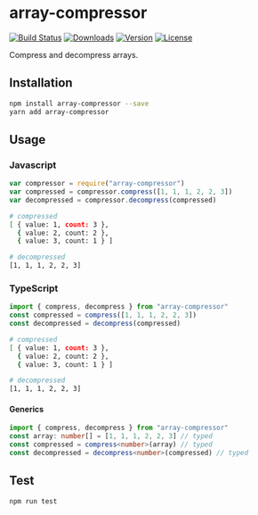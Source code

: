 # array-compressor

<a href="https://circleci.com/gh/kik4/array-compressor"><img src="https://img.shields.io/circleci/project/github/kik4/array-compressor.svg" alt="Build Status"></a>
<a href="https://npmcharts.com/compare/array-compressor?minimal=true"><img src="https://img.shields.io/npm/dt/array-compressor.svg" alt="Downloads"></a>
<a href="https://www.npmjs.com/package/array-compressor"><img src="https://img.shields.io/npm/v/array-compressor.svg" alt="Version"></a>
<a href="https://www.npmjs.com/package/array-compressor"><img src="https://img.shields.io/npm/l/array-compressor.svg" alt="License"></a>

Compress and decompress arrays.

## Installation

```sh
npm install array-compressor --save
yarn add array-compressor
```

## Usage

### Javascript

```javascript
var compressor = require("array-compressor")
var compressed = compressor.compress([1, 1, 1, 2, 2, 3])
var decompressed = compressor.decompress(compressed)
```

```sh
# compressed
[ { value: 1, count: 3 },
  { value: 2, count: 2 },
  { value: 3, count: 1 } ]

# decompressed
[1, 1, 1, 2, 2, 3]
```

### TypeScript

```typescript
import { compress, decompress } from "array-compressor"
const compressed = compress([1, 1, 1, 2, 2, 3])
const decompressed = decompress(compressed)
```

```sh
# compressed
[ { value: 1, count: 3 },
  { value: 2, count: 2 },
  { value: 3, count: 1 } ]

# decompressed
[1, 1, 1, 2, 2, 3]
```

#### Generics

```typescript
import { compress, decompress } from "array-compressor"
const array: number[] = [1, 1, 1, 2, 2, 3] // typed
const compressed = compress<number>(array) // typed
const decompressed = decompress<number>(compressed) // typed
```

## Test

```sh
npm run test
```
